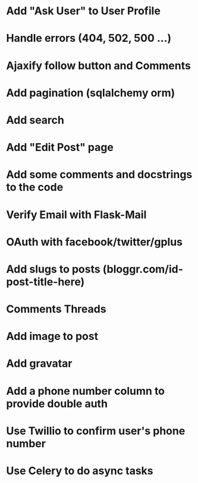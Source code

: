 
# Add "Ask User" to User Profile

# Handle errors (404, 502, 500 ...)

# Ajaxify follow button and Comments  

# Add pagination (sqlalchemy orm)

# Add search

# Add "Edit Post" page

# Add some comments and docstrings to the code

# Verify Email with Flask-Mail

# OAuth with facebook/twitter/gplus

# Add slugs to posts (bloggr.com/id-post-title-here)

# Comments Threads

# Add image to post

# Add gravatar

# Add a phone number column to provide double auth

# Use Twillio to confirm user's phone number

# Use Celery to do async tasks
